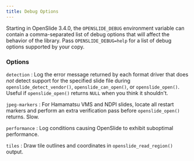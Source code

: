 ```yaml
---
title: Debug Options
---
```


Starting in OpenSlide 3.4.0, the `OPENSLIDE_DEBUG` environment variable can
contain a comma-separated list of debug options that will affect the
behavior of the library.  Pass `OPENSLIDE_DEBUG=help` for a list of debug
options supported by your copy.

### Options

`detection`
: Log the error message returned by each format driver that does *not*
  detect support for the specified slide file during
  `openslide_detect_vendor()`, `openslide_can_open()`, or
  `openslide_open()`.  Useful if `openslide_open()` returns `NULL` when you
  think it shouldn't.

`jpeg-markers`
: For Hamamatsu VMS and NDPI slides, locate all restart markers and perform
  an extra verification pass before `openslide_open()` returns.  Slow.

`performance`
: Log conditions causing OpenSlide to exhibit suboptimal performance.

`tiles`
: Draw tile outlines and coordinates in `openslide_read_region()` output.

